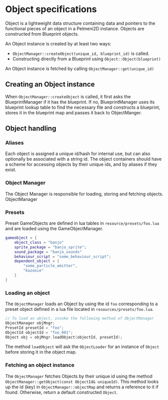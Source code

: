 # Object specifications
Object is a lightweight data structure containing data and pointers to the functional pieces of an object in a Pelmeni2D instance. Objects are constructed from Blueprint objects.

An Object instance is created by at least two ways:
* `ObjectManager::createObject(unique_id, blueprint_id)` is called.
* Constructing directly from a Blueprint using `Object::Object(blueprint)`

An Object instance is fetched by calling `ObjectManager::get(unique_id)`

## Creating an Object instance
When `ObjectManager::createObject` is called, it first asks the BlueprintManager if it has the blueprint. If no, BlueprintManager uses its blueprint lookup table to find the necessary file and constructs a blueprint, stores it in the blueprint map and passes it back to ObjectManger.


## Object handling
### Aliases
Each object is assigned a unique id/hash for internal use, but can also optionally be associated with a string id. The object containers should have a scheme for accessing objects by their unique ids, and by aliases if they exist.
### Object Manager
The Object Manager is responsible for loading, storing and fetching objects. ObjectManager 

### Presets
Preset GameObjects are defined in lua tables in `resource/presets/foo.lua` and are loaded using the GameObjectManager. 

``` lua
gameobject = {
    object_class = "banjo"
    sprite_package = "banjo_sprite";
    sound_package = "banjo_sounds"
    behaviour_script = "some_behaviour_script";
    dependent_object = {
        "some_particle_emitter",
        "kazooie"
    }
}
```

### Loading an object

The `ObjectManager` loads an Object by using the id `foo` corresponding to a preset object defined in a lua file located in `resources/presets/foo.lua`.
``` c++
// To load an object, invoke the following method of ObjectManager
ObjectManager objMngr;
PresetId presetId = "foo";
ObjectId objectId = "foo_001";
Object obj = objMngr.loadObject(objectId, presetId);
```

The method `loadObject` will ask the `ObjectLoader` for an instance of `Object` before storing it in the object map.

### Fetching an object instance

The `ObjectManager` fetches Objects by their unique id using the method `ObjectManager::getObject(const ObjectId& uniqueId)`. This method looks up the id (key) in `ObjectManager::objectMap` and returns a reference to it if found. Otherwise, return a default constructed `Object`.

